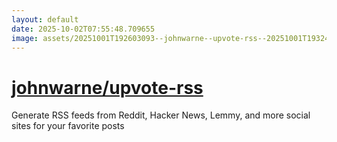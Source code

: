 ```yaml
---
layout: default
date: 2025-10-02T07:55:48.709655
image: assets/20251001T192603093--johnwarne--upvote-rss--20251001T193242544--cropped.png
---
```


# [johnwarne/upvote-rss](https://github.com/johnwarne/upvote-rss)

Generate RSS feeds from Reddit, Hacker News, Lemmy, and more social sites for your favorite posts
